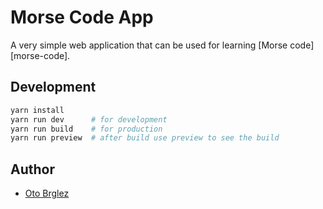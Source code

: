 # Morse Code App

A very simple web application that can be used for learning [Morse code][morse-code].

## Development

```bash
yarn install
yarn run dev      # for development
yarn run build    # for production
yarn run preview  # after build use preview to see the build
```

## Author

- [Oto Brglez](https://github.com/otobrglez)
